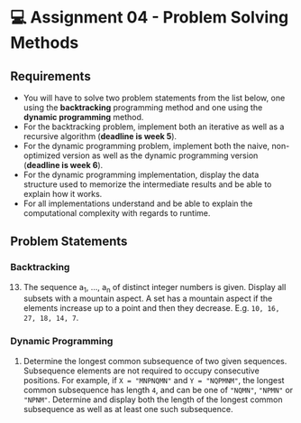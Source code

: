 # :computer: Assignment 04 - Problem Solving Methods

## Requirements
- You will have to solve two problem statements from the list below, one using the **backtracking** programming method and one using the **dynamic programming** method.
- For the backtracking problem, implement both an iterative as well as a recursive algorithm (**deadline is week 5**).
- For the dynamic programming problem, implement both the naive, non-optimized version as well as the dynamic programming version (**deadline is week 6**). 
- For the dynamic programming implementation, display the data structure used to memorize the intermediate results and be able to explain how it works. 
- For all implementations understand and be able to explain the computational complexity with regards to runtime.

## Problem Statements
### Backtracking
13. The sequence a<sub>1</sub>, ..., a<sub>n</sub> of distinct integer numbers is given. Display all subsets with a mountain aspect. A set has a mountain aspect if the elements increase up to a point and then they decrease. E.g. `10, 16, 27, 18, 14, 7`.

### Dynamic Programming
1. Determine the longest common subsequence of two given sequences. Subsequence elements are not required to occupy consecutive positions. For example, if `X = "MNPNQMN"` and `Y = "NQPMNM"`, the longest common subsequence has length `4`, and can be one of `"NQMN"`, `"NPMN"` or `"NPNM"`. Determine and display both the length of the longest common subsequence as well as at least one such subsequence.
